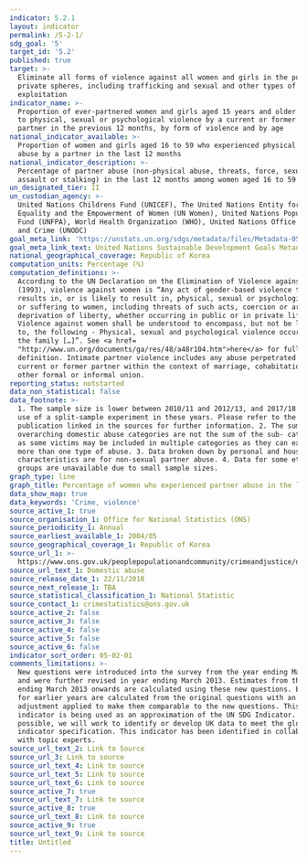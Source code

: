 ```yaml
---
indicator: 5.2.1
layout: indicator
permalink: /5-2-1/
sdg_goal: '5'
target_id: '5.2'
published: true
target: >-
  Eliminate all forms of violence against all women and girls in the public and
  private spheres, including trafficking and sexual and other types of
  exploitation
indicator_name: >-
  Proportion of ever-partnered women and girls aged 15 years and older subjected
  to physical, sexual or psychological violence by a current or former intimate
  partner in the previous 12 months, by form of violence and by age
national_indicator_available: >-
  Proportion of women and girls aged 16 to 59 who experienced physical or sexual
  abuse by a partner in the last 12 months
national_indicator_description: >-
  Percentage of partner abuse (non-physical abuse, threats, force, sexual
  assault or stalking) in the last 12 months among women aged 16 to 59.
un_designated_tier: II
un_custodian_agency: >-
  United Nations Childrens Fund (UNICEF), The United Nations Entity for Gender
  Equality and the Empowerment of Women (UN Women), United Nations Population
  Fund (UNFPA), World Health Organization (WHO), United Nations Office on Drugs
  and Crime (UNODC)
goal_meta_link: 'https://unstats.un.org/sdgs/metadata/files/Metadata-05-02-01.pdf'
goal_meta_link_text: United Nations Sustainable Development Goals Metadata (PDF 518 KB)
national_geographical_coverage: Republic of Korea
computation_units: Percentage (%)
computation_definitions: >-
  According to the UN Declaration on the Elimination of Violence against Women
  (1993), violence against women is “Any act of gender-based violence that
  results in, or is likely to result in, physical, sexual or psychological harm
  or suffering to women, including threats of such acts, coercion or arbitrary
  deprivation of liberty, whether occurring in public or in private life.
  Violence against women shall be understood to encompass, but not be limited
  to, the following - Physical, sexual and psychological violence occurring in
  the family […]”. See <a href=
  "http://www.un.org/documents/ga/res/48/a48r104.htm">here</a> for full
  definition. Intimate partner violence includes any abuse perpetrated by a
  current or former partner within the context of marriage, cohabitation or any
  other formal or informal union.
reporting_status: notstarted
data_non_statistical: false
data_footnote: >-
  1. The sample size is lower between 2010/11 and 2012/13, and 2017/18 due to
  use of a split-sample experiment in these years. Please refer to the
  publication linked in the sources for further information. 2. The sum of the
  overarching domestic abuse categories are not the sum of the sub- categories,
  as some victims may be included in multiple categories as they can experience
  more than one type of abuse. 3. Data broken down by personal and household
  characteristics are for non-sexual partner abuse. 4. Data for some ethnic
  groups are unavailable due to small sample sizes.
graph_type: line
graph_title: Percentage of women who experienced partner abuse in the last 12 months
data_show_map: true
data_keywords: 'Crime, violence'
source_active_1: true
source_organisation_1: Office for National Statistics (ONS)
source_periodicity_1: Annual
source_earliest_available_1: 2004/05
source_geographical_coverage_1: Republic of Korea
source_url_1: >-
  https://www.ons.gov.uk/peoplepopulationandcommunity/crimeandjustice/datasets/domesticabusefindingsfromthecrimesurveyforenglandandwalesappendixtables
source_url_text_1: Domestic abuse
source_release_date_1: 22/11/2018
source_next_release_1: TBA
source_statistical_classification_1: National Statistic
source_contact_1: crimestatistics@ons.gov.uk
source_active_2: false
source_active_3: false
source_active_4: false
source_active_5: false
source_active_6: false
indicator_sort_order: 05-02-01
comments_limitations: >-
  New questions were introduced into the survey from the year ending March 2011
  and were further revised in year ending March 2013. Estimates from the year
  ending March 2013 onwards are calculated using these new questions. Estimates
  for earlier years are calculated from the original questions with an
  adjustment applied to make them comparable to the new questions. This
  indicator is being used as an approximation of the UN SDG Indicator. Where
  possible, we will work to identify or develop UK data to meet the global
  indicator specification. This indicator has been identified in collaboration
  with topic experts.
source_url_text_2: Link to Source
source_url_3: Link to source
source_url_text_4: Link to source
source_url_text_5: Link to source
source_url_text_6: Link to source
source_active_7: true
source_url_text_7: Link to source
source_active_8: true
source_url_text_8: Link to source
source_active_9: true
source_url_text_9: Link to source
title: Untitled
---
```

